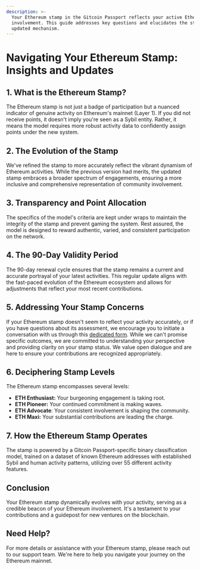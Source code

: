 ```yaml
---
description: >-
  Your Ethereum stamp in the Gitcoin Passport reflects your active Ethereum
  involvement. This guide addresses key questions and elucidates the stamp's
  updated mechanism.
---
```


# Navigating Your Ethereum Stamp: Insights and Updates

## 1. What is the Ethereum Stamp?

The Ethereum stamp is not just a badge of participation but a nuanced indicator of genuine activity on Ethereum's mainnet (Layer 1). If you did not receive points, it doesn't imply you're seen as a Sybil entity. Rather, it means the model requires more robust activity data to confidently assign points under the new system.

## 2. The Evolution of the Stamp

We've refined the stamp to more accurately reflect the vibrant dynamism of Ethereum activities. While the previous version had merits, the updated stamp embraces a broader spectrum of engagements, ensuring a more inclusive and comprehensive representation of community involvement.

## 3. Transparency and Point Allocation

The specifics of the model's criteria are kept under wraps to maintain the integrity of the stamp and prevent gaming the system. Rest assured, the model is designed to reward authentic, varied, and consistent participation on the network.

## 4. The 90-Day Validity Period

The 90-day renewal cycle ensures that the stamp remains a current and accurate portrayal of your latest activities. This regular update aligns with the fast-paced evolution of the Ethereum ecosystem and allows for adjustments that reflect your most recent contributions.

## 5. Addressing Your Stamp Concerns

If your Ethereum stamp doesn't seem to reflect your activity accurately, or if you have questions about its assessment, we encourage you to initiate a conversation with us through this [dedicated form](https://docs.google.com/forms/d/e/1FAIpQLSeZTx9rIJN52NKCAYwA1rpgzSEOPZrOh1QqBX7HDyf2FDTAHA/viewform). While we can't promise specific outcomes, we are committed to understanding your perspective and providing clarity on your stamp status. We value open dialogue and are here to ensure your contributions are recognized appropriately.

## 6. Deciphering Stamp Levels

The Ethereum stamp encompasses several levels:

* **ETH Enthusiast:** Your burgeoning engagement is taking root.
* **ETH Pioneer:** Your continued commitment is making waves.
* **ETH Advocate**: Your consistent involvement is shaping the community.
* **ETH Maxi:** Your substantial contributions are leading the charge.

## 7. How the Ethereum Stamp Operates

The stamp is powered by a Gitcoin Passport-specific binary classification model, trained on a dataset of known Ethereum addresses with established Sybil and human activity patterns, utilizing over 55 different activity features.

## Conclusion

Your Ethereum stamp dynamically evolves with your activity, serving as a credible beacon of your Ethereum involvement. It's a testament to your contributions and a guidepost for new ventures on the blockchain.

## Need Help?

For more details or assistance with your Ethereum stamp, please reach out to our support team. We're here to help you navigate your journey on the Ethereum mainnet.
